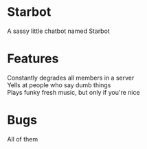 # Starbot
A sassy little chatbot named Starbot

# Features
Constantly degrades all members in a server  
Yells at people who say dumb things  
Plays funky fresh music, but only if you're nice  

# Bugs
All of them
